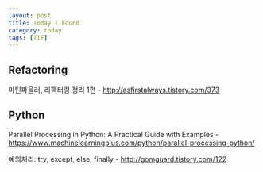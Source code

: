 ```yaml
---
layout: post
title: Today I Found
category: today
tags: [TIF]
---
```

## Refactoring
마틴파울러, 리팩터링 정리 1편 - http://asfirstalways.tistory.com/373

## Python
Parallel Processing in Python: A Practical Guide with Examples - https://www.machinelearningplus.com/python/parallel-processing-python/<br/>

예외처리: try, except, else, finally - http://gomguard.tistory.com/122<br/>
